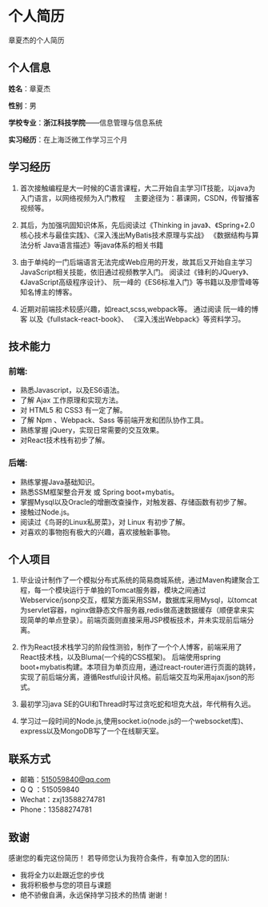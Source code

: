 个人简历
======================
章夏杰的个人简历

## 个人信息

**姓名**：章夏杰

**性别**：男

**学校专业**：**浙江科技学院**——信息管理与信息系统

**实习经历**：在上海泛微工作学习三个月


## 学习经历
1. 首次接触编程是大一时候的C语言课程，大二开始自主学习IT技能，以java为入门语言，以网络视频为入门教程 
　主要途径为：慕课网，CSDN，传智播客视频等。

2. 其后，为加强巩固知识体系，先后阅读过《Thinking in java》、《Spring+2.0核心技术与最佳实践》、《深入浅出MyBatis技术原理与实战》 《数据结构与算法分析 Java语言描述》等java体系的相关书籍

3. 由于单纯的一门后端语言无法完成Web应用的开发，故其后又开始自主学习JavaScript相关技能，依旧通过视频教学入门。 阅读过《锋利的JQuery》、《JavaScript高级程序设计》、 阮一峰的《ES6标准入门》等书籍以及廖雪峰等知名博主的博客。

4. 近期对前端技术较感兴趣，如react,scss,webpack等。 通过阅读 阮一峰的博客 以及《fullstack-react-book》、 《深入浅出Webpack》等资料学习。

## 技术能力

### 前端:
* 熟悉Javascript，以及ES6语法。
* 了解 Ajax 工作原理和实现方法。
* 对 HTML5 和 CSS3 有一定了解。
* 了解 Npm 、Webpack、Sass 等前端开发和团队协作工具。
* 熟练掌握 jQuery，实现日常需要的交互效果。
* 对React技术栈有初步了解。
###  后端:
* 熟练掌握Java基础知识。
* 熟悉SSM框架整合开发 或 Spring boot+mybatis。
* 掌握Mysql以及Oracle的增删改查操作，对触发器、存储函数有初步了解。
* 接触过Node.js。
* 阅读过《鸟哥的Linux私房菜》，对 Linux 有初步了解。
* 对喜欢的事物抱有极大的兴趣，喜欢接触新事物。


## 个人项目
1. 毕业设计制作了一个模拟分布式系统的简易商城系统，通过Maven构建聚合工程，每一个模块运行于单独的Tomcat服务器，模块之间通过Webservice/jsonp交互，框架方面采用SSM，数据库采用Mysql，以tomcat为servlet容器，nginx做静态文件服务器,redis做高速数据缓存（顺便拿来实现简单的单点登录）。前端页面则直接采用JSP模板技术，并未实现前后端分离。

2. 作为React技术栈学习的阶段性测验，制作了一个个人博客，前端采用了React技术栈，以及Bluma(一个纯的CSS框架)。 后端使用spring boot+mybatis构建。本项目为单页应用，通过react-router进行页面的跳转，实现了前后端分离，遵循Restful设计风格。前后端交互均采用ajax/json的形式。

3. 最初学习java SE的GUI和Thread时写过贪吃蛇和坦克大战，年代稍有久远。

4. 学习过一段时间的Node.js,使用socket.io(node.js的一个websocket库)、express以及MongoDB写了一个在线聊天室。


## 联系方式

* 邮箱：515059840@qq.com
* Q Q ：515059840
* Wechat：zxj13588274781
* Phone：13588274781
 
## 致谢
感谢您的看完这份简历！
若导师您认为我符合条件，有幸加入您的团队:
* 我将全力以赴跟近您的步伐
* 我将积极参与您的项目与课题
* 绝不骄傲自满，永远保持学习技术的热情
谢谢！
